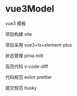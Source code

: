 # vue3Model

vue3 模板

项目构建 vite

项目采用 vue3+ts+element-plus

状态管理 pinia mitt

高亮代码 v-code-diff

代码规范 eslint prettier   

提交规范 husky